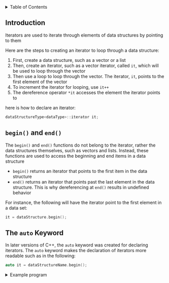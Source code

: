 <details>
<summary>Table of Contents</summary>
<ol>
  <li>
    <a href='#introduction'>Introduction</a>
  </li> 
  <li>
    <a href='#begin-and-end'>begin and end</a>
  </li> 
  <li>
    <a href='#the-auto-keyword'>The auto Keyword</a>
  </li> 
</ol>
</details>

## Introduction
Iterators are used to iterate through elements of data structures by pointing to them

Here are the steps to creating an iterator to loop through a data structure:
<ol>
  <li>First, create a data structure, such as a vector or a list</li>
  <li>Then, create an iterator, such as a vector iterator, called <code>it</code>, which will be used to loop through the vector</li>
  <li>Then use a loop to loop through the vector. The iterator, <code>it</code>, points to the first element of the vector</li>
  <li>To increment the iterator for looping, use <code>it++</code></li>
  <li>The dereference operator <code>*it</code> accesses the element the iterator points to</li>
</ol>

here is how to declare an iterator:

```cpp
dataStructureType<dataType>::iterator it;
```

## <code>begin()</code> and <code>end()</code>
The <code>begin()</code> and <code>end()</code> functions do not belong to the iterator, rather the data structures themselves, such as vectors and lists. Instead, these functions are used to access the beginning and end items in a data structure

<ul>
  <li><code>begin()</code> returns an iterator that points to the first item in the data structure</li>
  <li><code>end()</code> returns an iterator that points past the last element in the data structure. This is why dereferencing at <code>end()</code> results in undefined behavior</li>
</ul>

For instance, the following will have the iterator point to the first element in a data set:

```cpp
it = dataStructure.begin();
```

## The <code>auto</code> Keyword
In later versions of C++, the <code>auto</code> keyword was created for declaring iterators. The <code>auto</code> keyword makes the declaration of iterators more readable such as in the following:

```cpp
auto it = dataStructureName.begin();
```

<details>
    <summary>Example program</summary>
This program prints the reverse of a list using an

```cpp
#include <iostream>
#include <list>
using namespace std;

//function prototype for reversePrint which prints the reverse of the list passed in as a parameter
void reversePrint(const list<int> *);

int main()
{
    //variable declaration and initialization
    list<int> integers = {1, 2, 3};

    //calling reversePrint function
    reversePrint(&integers);

    return 0;
}

//function definition for reversePrint
void reversePrint(const list<int> *integers)
{
    //iterator initialization
    auto it = integers->end();
    --it;
    
    //for loop which iterates from the end of the list to the beginning, printing each value in the list
    for (; it != integers->begin(); it--)
        cout << *it << " ";

    cout << *it;
}
```
</details> 
